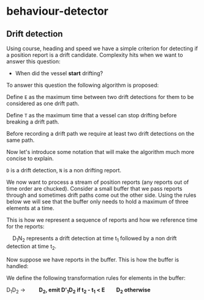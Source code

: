 behaviour-detector
====================


Drift detection
------------------
Using course, heading and speed we have a simple criterion for detecting if a position report is a drift candidate. Complexity hits when we want to answer this question:

* When did the vessel **start** drifting?

To answer this question the following algorithm is proposed:

Define `E` as the maximum time between two drift detections for them to be considered as one drift path.

Define `T` as the maximum time that a vessel can stop drifting before breaking a drift path.

Before recording a drift path we require at least two drift detections on the same path.

Now let's introduce some notation that will make the algorithm much more concise to explain.

`D` is a drift detection, `N` is a non drifting report.

We now want to process a stream of position reports (any reports out of time order are chucked). Consider a small buffer that we pass reports through and sometimes drift paths come out the other side. Using the rules below we will see that the buffer only needs to hold a maximum of three elements at a time.

This is how we represent a sequence of reports and how we reference time for the reports:

&nbsp;&nbsp;&nbsp;&nbsp;D<sub>1</sub>N<sub>2</sub> represents a drift detection at time t<sub>1</sub> followed by a non drift detection at time t<sub>2</sub>.

Now suppose we have reports in the buffer. This is how the buffer is handled:

We define the following transformation rules for elements in the buffer:

D<sub>1</sub>D<sub>2</sub>  &#8594; 
&nbsp;&nbsp;&nbsp;&nbsp;&nbsp;&nbsp;&nbsp;&nbsp;<b>D<sub>2</sub><b>, emit D'<sub>1</sub>D<sub>2</sub> if t<sub>2</sub> - t<sub>1</sub> < E
&nbsp;&nbsp;&nbsp;&nbsp;&nbsp;&nbsp;&nbsp;&nbsp;D<sub>2</sub> otherwise

